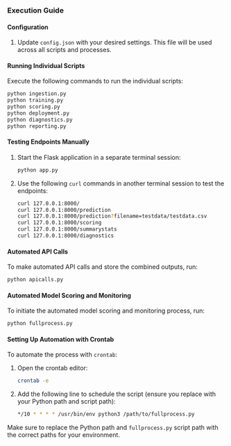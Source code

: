 ### Execution Guide

#### Configuration
1. Update `config.json` with your desired settings. This file will be used across all scripts and processes.

#### Running Individual Scripts
Execute the following commands to run the individual scripts:
```sh
python ingestion.py
python training.py
python scoring.py
python deployment.py 
python diagnostics.py 
python reporting.py 
```

#### Testing Endpoints Manually
1. Start the Flask application in a separate terminal session:
    ```sh
    python app.py
    ```
2. Use the following `curl` commands in another terminal session to test the endpoints:
    ```sh
    curl 127.0.0.1:8000/
    curl 127.0.0.1:8000/prediction
    curl 127.0.0.1:8000/prediction?filename=testdata/testdata.csv
    curl 127.0.0.1:8000/scoring
    curl 127.0.0.1:8000/summarystats
    curl 127.0.0.1:8000/diagnostics
    ```

#### Automated API Calls
To make automated API calls and store the combined outputs, run:
```sh
python apicalls.py
```

#### Automated Model Scoring and Monitoring
To initiate the automated model scoring and monitoring process, run:
```sh
python fullprocess.py
```

#### Setting Up Automation with Crontab
To automate the process with `crontab`:
1. Open the crontab editor:
    ```sh
    crontab -e
    ```
2. Add the following line to schedule the script (ensure you replace with your Python path and script path):
    ```sh
    */10 * * * * /usr/bin/env python3 /path/to/fullprocess.py
    ```

Make sure to replace the Python path and `fullprocess.py` script path with the correct paths for your environment.